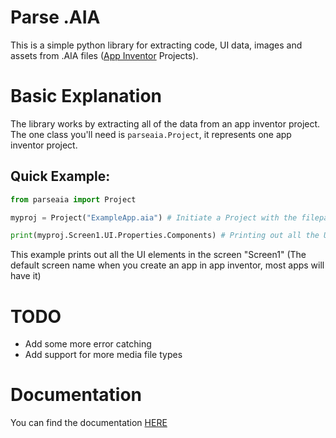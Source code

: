 # Parse .AIA
This is a simple python library for extracting code, UI data, images and assets from .AIA files ([App Inventor](https://appinventor.mit.edu/) Projects).

# Basic Explanation
The library works by extracting all of the data from an app inventor project. The one class you'll need is `parseaia.Project`, it represents one app inventor project.

## Quick Example:
```py
from parseaia import Project

myproj = Project("ExampleApp.aia") # Initiate a Project with the filepath to the .aia

print(myproj.Screen1.UI.Properties.Components) # Printing out all the UI elements
```
This example prints out all the UI elements in the screen "Screen1" (The default screen name when you create an app in app inventor, most apps will have it)

# TODO

- Add some more error catching
- Add support for more media file types

# Documentation
You can find the documentation [HERE](https://parseaia.readthedocs.io/en/latest/)
